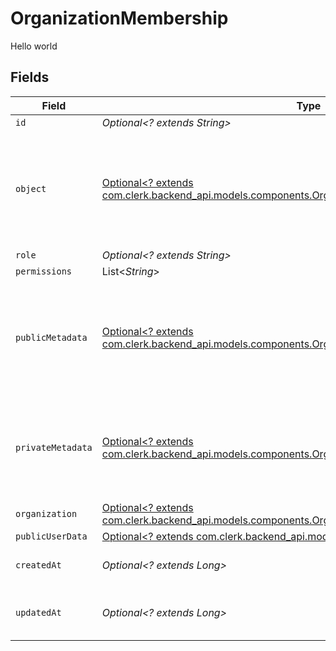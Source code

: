 # OrganizationMembership

Hello world


## Fields

| Field                                                                                                                                                                 | Type                                                                                                                                                                  | Required                                                                                                                                                              | Description                                                                                                                                                           |
| --------------------------------------------------------------------------------------------------------------------------------------------------------------------- | --------------------------------------------------------------------------------------------------------------------------------------------------------------------- | --------------------------------------------------------------------------------------------------------------------------------------------------------------------- | --------------------------------------------------------------------------------------------------------------------------------------------------------------------- |
| `id`                                                                                                                                                                  | *Optional<? extends String>*                                                                                                                                          | :heavy_minus_sign:                                                                                                                                                    | N/A                                                                                                                                                                   |
| `object`                                                                                                                                                              | [Optional<? extends com.clerk.backend_api.models.components.OrganizationMembershipObject>](../../models/components/OrganizationMembershipObject.md)                   | :heavy_minus_sign:                                                                                                                                                    | String representing the object's type. Objects of the same type share the same value.<br/>                                                                            |
| `role`                                                                                                                                                                | *Optional<? extends String>*                                                                                                                                          | :heavy_minus_sign:                                                                                                                                                    | N/A                                                                                                                                                                   |
| `permissions`                                                                                                                                                         | List<*String*>                                                                                                                                                        | :heavy_minus_sign:                                                                                                                                                    | N/A                                                                                                                                                                   |
| `publicMetadata`                                                                                                                                                      | [Optional<? extends com.clerk.backend_api.models.components.OrganizationMembershipPublicMetadata>](../../models/components/OrganizationMembershipPublicMetadata.md)   | :heavy_minus_sign:                                                                                                                                                    | Metadata saved on the organization membership, accessible from both Frontend and Backend APIs                                                                         |
| `privateMetadata`                                                                                                                                                     | [Optional<? extends com.clerk.backend_api.models.components.OrganizationMembershipPrivateMetadata>](../../models/components/OrganizationMembershipPrivateMetadata.md) | :heavy_minus_sign:                                                                                                                                                    | Metadata saved on the organization membership, accessible only from the Backend API                                                                                   |
| `organization`                                                                                                                                                        | [Optional<? extends com.clerk.backend_api.models.components.OrganizationMembershipOrganization>](../../models/components/OrganizationMembershipOrganization.md)       | :heavy_minus_sign:                                                                                                                                                    | N/A                                                                                                                                                                   |
| `publicUserData`                                                                                                                                                      | [Optional<? extends com.clerk.backend_api.models.components.PublicUserData>](../../models/components/PublicUserData.md)                                               | :heavy_minus_sign:                                                                                                                                                    | N/A                                                                                                                                                                   |
| `createdAt`                                                                                                                                                           | *Optional<? extends Long>*                                                                                                                                            | :heavy_minus_sign:                                                                                                                                                    | Unix timestamp of creation.                                                                                                                                           |
| `updatedAt`                                                                                                                                                           | *Optional<? extends Long>*                                                                                                                                            | :heavy_minus_sign:                                                                                                                                                    | Unix timestamp of last update.                                                                                                                                        |